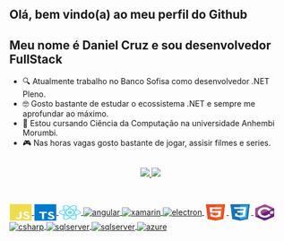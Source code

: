 ## Olá, bem vindo(a) ao meu perfil do Github
## Meu nome é Daniel Cruz e sou desenvolvedor FullStack

- 🔍 Atualmente trabalho no Banco Sofisa como desenvolvedor .NET Pleno.
- 🤓 Gosto bastante de estudar o ecossistema .NET e sempre me aprofundar ao máximo.
- 📖 Estou cursando Ciência da Computação na universidade Anhembi Morumbi.
- 🎮 Nas horas vagas gosto bastante de jogar, assisir filmes e series.
##

<div align="center">
  <a href="https://github.com/danielcruzdev">
  <img height="180em" src="https://github-readme-stats.vercel.app/api?username=danielcruzdev&show_icons=true&theme=dracula&include_all_commits=true&count_private=true"/>
  <img height="180em" src="https://github-readme-stats.vercel.app/api/top-langs/?username=danielcruzdev&layout=compact&langs_count=7&theme=dracula"/>
</div>

##

<div style="display: inline_block"><br>
  <img align="center" alt="javascrip" height="30" width="40" src="https://raw.githubusercontent.com/devicons/devicon/master/icons/javascript/javascript-plain.svg">
  <img align="center" alt="typescript" height="30" width="40" src="https://raw.githubusercontent.com/devicons/devicon/master/icons/typescript/typescript-plain.svg">
  <img align="center" alt="react" height="30" width="40" src="https://raw.githubusercontent.com/devicons/devicon/master/icons/react/react-original.svg">
  <img align="center" alt="angular" height="30" width="40" src="https://cdn.jsdelivr.net/gh/devicons/devicon/icons/angularjs/angularjs-original.svg">
  <img align="center" alt="xamarin" height="30" width="40" src="https://cdn.jsdelivr.net/gh/devicons/devicon/icons/xamarin/xamarin-original.svg">
  <img align="center" alt="electron" height="30" width="40" src="https://cdn.jsdelivr.net/gh/devicons/devicon/icons/electron/electron-original.svg">
  <img align="center" alt="html" height="30" width="40" src="https://raw.githubusercontent.com/devicons/devicon/master/icons/html5/html5-original.svg">
  <img align="center" alt="css" height="30" width="40" src="https://raw.githubusercontent.com/devicons/devicon/master/icons/css3/css3-original.svg">
  <img align="center" alt="csharp" height="30" width="40" src="https://raw.githubusercontent.com/devicons/devicon/master/icons/csharp/csharp-original.svg">
  <img align="center" alt="csharp" height="30" width="40" src="https://cdn.jsdelivr.net/gh/devicons/devicon/icons/dart/dart-original.svg">
  <img align="center" alt="sqlserver" height="30" width="40" src="https://cdn.jsdelivr.net/gh/devicons/devicon/icons/microsoftsqlserver/microsoftsqlserver-plain.svg">
  <img align="center" alt="sqlserver" height="30" width="40" src="https://cdn.jsdelivr.net/gh/devicons/devicon/icons/mysql/mysql-original.svg">
  <img align="center" alt="azure" height="30" width="40" src="https://cdn.jsdelivr.net/gh/devicons/devicon/icons/azure/azure-original.svg">
</div>
